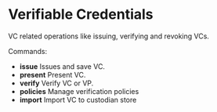 # Verifiable Credentials

VC related operations like issuing, verifying and revoking VCs.



Commands:&#x20;

* **issue** Issues and save VC.&#x20;
* **present** Present VC.&#x20;
* **verify** Verify VC or VP.&#x20;
* **policies** Manage verification policies&#x20;
* **import** Import VC to custodian store
